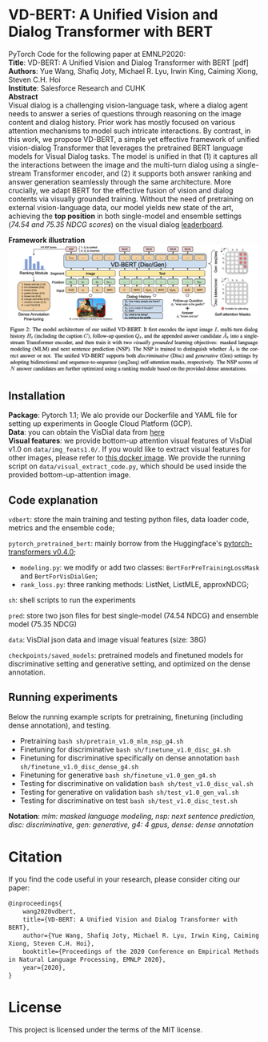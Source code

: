 # VD-BERT: A Unified Vision and Dialog Transformer with BERT
PyTorch Code for the following paper at EMNLP2020:\
**Title**: VD-BERT: A Unified Vision and Dialog Transformer with BERT [pdf] \
**Authors**: Yue Wang, Shafiq Joty, Michael R. Lyu, Irwin King, Caiming Xiong, Steven C.H. Hoi\
**Institute**: Salesforce Research and CUHK \
**Abstract** \
Visual dialog is a challenging vision-language task, where a dialog agent needs to answer a series of questions through reasoning on the image content and dialog history. Prior work has mostly focused on various attention mechanisms to model such intricate interactions. By contrast, in this work, we propose VD-BERT, a simple yet effective framework of unified vision-dialog Transformer that leverages the pretrained BERT language models for Visual Dialog tasks. The model is unified in that (1) it captures all the interactions between the image and the multi-turn dialog using a single-stream Transformer encoder, and (2) it supports both answer ranking and answer generation seamlessly through the same architecture. More crucially, we adapt BERT for the effective fusion of vision and dialog contents via visually grounded training. 
Without the need of pretraining on external vision-language data, our model yields new state of the art, achieving the **top position** in both single-model and ensemble settings (*74.54 and 75.35 NDCG scores*) on the 
visual dialog [leaderboard](https://evalai.cloudcv.org/web/challenges/challenge-page/161/leaderboard/483#leaderboardrank-1).

**Framework illustration**\
![VD-BERT framework](model_caption.png)


## Installation
**Package**: Pytorch 1.1; We alo provide our Dockerfile and YAML file for setting up experiments in Google Cloud Platform (GCP). \
**Data**: you can obtain the VisDial data from [here](https://visualdialog.org/data) \
**Visual features**: we provide bottom-up attention visual features of VisDial v1.0 on ``data/img_feats1.0/``. 
If you would like to extract visual features for other images, please refer to [this docker image](https://hub.docker.com/r/airsplay/bottom-up-attention).
We provide the running script on ``data/visual_extract_code.py``, which should be used inside the provided bottom-up-attention image.

## Code explanation
``vdbert``: store the main training and testing python files, data loader code, metrics and the ensemble code;

``pytorch_pretrained_bert``: mainly borrow from the Huggingface's [pytorch-transformers v0.4.0](https://github.com/huggingface/pytorch-transformers/tree/v0.4.0);
* `modeling.py`: we modify or add two classes: `BertForPreTrainingLossMask` and `BertForVisDialGen`;
* `rank_loss.py`: three ranking methods: ListNet, ListMLE, approxNDCG;

``sh``: shell scripts to run the experiments

``pred``: store two json files for best single-model (74.54 NDCG) and ensemble model (75.35 NDCG)

``data``: VisDial json data and image visual features (size: 38G)

``checkpoints/saved_models``: pretrained models and finetuned models for discriminative setting and generative setting, and optimized on the dense annotation.

## Running experiments
Below the running example scripts for pretraining, finetuning (including dense annotation), and testing.
* Pretraining
  ``bash sh/pretrain_v1.0_mlm_nsp_g4.sh``
* Finetuning for discriminative
  ``bash sh/finetune_v1.0_disc_g4.sh``
* Finetuning for discriminative specifically on dense annotation
  ``bash sh/finetune_v1.0_disc_dense_g4.sh``
* Finetuning for generative
  ``bash sh/finetune_v1.0_gen_g4.sh``
* Testing for discriminative on validation
  ``bash sh/test_v1.0_disc_val.sh``
* Testing for generative on validation
  ``bash sh/test_v1.0_gen_val.sh``
* Testing for discriminative on test
  ``bash sh/test_v1.0_disc_test.sh``
  
**Notation**: *mlm: masked language modeling, nsp: next sentence prediction, disc: discriminative, gen: generative, g4: 4 gpus, dense: dense annotation*


# Citation
If you find the code useful in your research, please consider citing our paper:
```
@inproceedings{
    wang2020vdbert,
    title={VD-BERT: A Unified Vision and Dialog Transformer with BERT},
    author={Yue Wang, Shafiq Joty, Michael R. Lyu, Irwin King, Caiming Xiong, Steven C.H. Hoi},
    booktitle={Proceedings of the 2020 Conference on Empirical Methods in Natural Language Processing, EMNLP 2020},
    year={2020},
}
```
  
# License
This project is licensed under the terms of the MIT license. 
